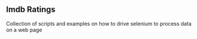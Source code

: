 ## Imdb Ratings

Collection of scripts and examples on how to drive selenium to process data on a web page

